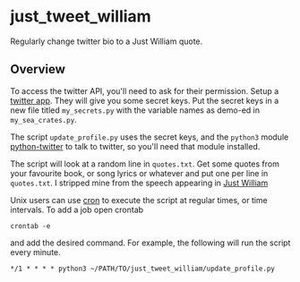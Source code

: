 # just_tweet_william

Regularly change twitter bio to a Just William quote.

## Overview 

To access the twitter API, you'll need to ask for their permission. 
Setup a [twitter app](https://developer.twitter.com/en/application/).
They will give you some secret keys. 
Put the secret keys in a new file titled ``my_secrets.py`` 
with the variable names as demo-ed in ``my_sea_crates.py``. 

The script ``update_profile.py`` uses the secret keys,
and the ``python3`` module [python-twitter](https://github.com/bear/python-twitter) 
to talk to twitter, 
so you'll need that module installed. 

The script will look at a random line in ``quotes.txt``. 
Get some quotes from your favourite book, or song lyrics or whatever and put one per line in ``quotes.txt``. 
I stripped mine from the speech appearing in
[Just William](https://www.gutenberg.org/ebooks/34414)

Unix users can use [cron](https://en.wikipedia.org/wiki/Cron)
to execute the script at regular times, or time intervals. 
To add a job open crontab 
```
crontab -e
```
and add the desired command. 
For example, the following will run the script every minute. 
```
*/1 * * * * python3 ~/PATH/TO/just_tweet_william/update_profile.py
```


